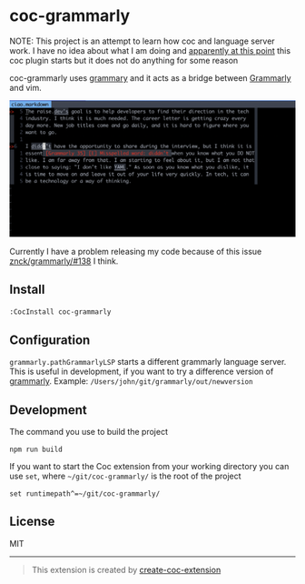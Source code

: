 # coc-grammarly

NOTE: This project is an attempt to learn how coc and language server work. I
have no idea about what I am doing and [apparently at this
point](https://github.com/gianarb/coc-grammarly/issues/8) this coc plugin starts
but it does not do anything for some reason

coc-grammarly uses [grammary](https://github.com/znck/grammarly) and
it acts as a bridge between [Grammarly](https://www.grammarly.com/) and vim.

![](./docs/getting-started.png)

Currently I have a problem releasing my code because of this issue
[znck/grammarly/#138](https://github.com/znck/grammarly/issues/138) I think.

## Install

`:CocInstall coc-grammarly`

## Configuration

`grammarly.pathGrammarlyLSP` starts a different grammarly language server. This
is useful in development, if you want to try a difference version of
[grammarly](https://github.com/znck/grammarly). Example:
`/Users/john/git/grammarly/out/newversion`

## Development

The command you use to build the project

```
npm run build
```

If you want to start the Coc extension from your working directory you can use
`set`, where `~/git/coc-grammarly/` is the root of the project

```
set runtimepath^=~/git/coc-grammarly/
```

## License

MIT

---

> This extension is created by [create-coc-extension](https://github.com/fannheyward/create-coc-extension)
